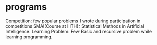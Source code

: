 # programs

Competition: few popular problems I wrote during participation in competitions
SMAI(Course at IIITH): Statistical Methods in Artificial Intelligence.
Learning Problem: Few Basic and recursive problem while learning programming.
